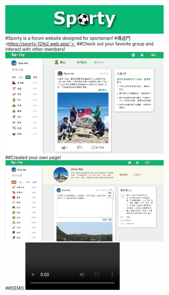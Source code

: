 ![Sporty](./README-picture/Sporty.png)
#Sporty is a forum website designed for sportsman!
#傳送門 `<`https://sporty-12fe2.web.app/`>`
##Check out your favorite group and interact with other members!
![cover](./README-picture/cover.png)
##Created your own page!
![mypage](./README-picture/mypage.png)
##DEMO 
![Demo](./README-picture/Demo.mp4)


